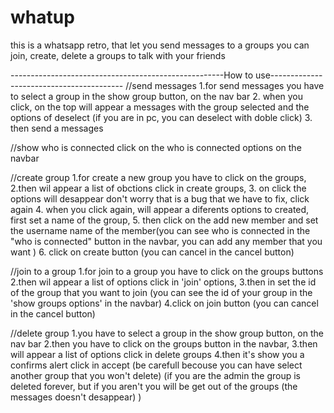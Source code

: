 # whatup

this is a whatsapp retro, that let you send messages to a groups
you can join, create, delete a groups to talk with your friends

-----------------------------------------------------How to use-----------------------------------------
//send messages
1.for send messages you have to select a group in the show group button, on the nav bar
2. when you click, on the top will appear a messages with the group selected and the options of deselect (if you are in pc, you can deselect with doble click)
3. then send a messages

//show who is connected
click on the who is connected options on the navbar

//create group
1.for create a new group you have to click on the groups, 
2.then wil appear a list of obctions click in create groups,
3. on click the options will desappear don't worry that is a bug that we have to fix, click again
4. when you click again, will appear a diferents options to created, first set a name of the group,
5. then click on the add new member and set the username name of the member(you can see who is connected in the "who is connected" button in the navbar,
you can add any member that you want ) 
6. click on create button (you can cancel in the cancel button)

//join to a group
1.for join to a group you have to click on the groups buttons
2.then wil appear a list of options click in 'join' options,
3.then in set the id of the group that you want to join (you can see the id of your group in the 'show groups options' in the navbar)
4.click on join button (you can cancel in the cancel button)

//delete group
1.you have to select a group in the show group button, on the nav bar
2.then you have to click on the groups button in the navbar, 
3.then will appear a list of options click in delete groups
4.then it's show you a confirms alert click in accept (be carefull becouse you can have select another group that you won't delete)
(if you are the admin the group is deleted forever, but if you aren't you will be get out of the groups (the messages doesn't desappear) )
